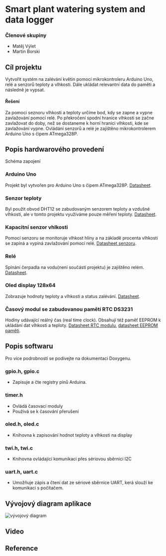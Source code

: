 # Smart plant watering system and data logger

### Členové skupiny
 - Matěj Výlet
 - Martin Borski

## Cíl projektu
 Vytvořit systém na zalévání květin pomocí mikrokontroleru Arduino Uno, relé a senzorů teploty a vlhkosti. Dále ukládat relevantní data do paměti a následně je vypsat.
#### Řešení
 Za pomoci seznoru vlhkosti a teploty určíme bod, kdy se zapne a vypne zavlažování pomocí relé. 
Po překročení spodní hranice vlhkosti se začne zavlažovat do doby, než se dostaneme k horní hranici vlhkosti, kde se zavlažování vypne. Ovládání senzorů a relé je zajištěno mikrokontrolerem Arduino Uno s čipem ATmega328P.

## Popis hardwarového provedení
 Schéma zapojení




### Arduino Uno
Projekt byl vytvořen pro Arduino Uno s čipem ATmega328P. [Datasheet](https://ww1.microchip.com/downloads/en/DeviceDoc/Atmel-7810-Automotive-Microcontrollers-ATmega328P_Datasheet.pdf).




### Senzor teploty
Byl použit obvod DHT12 se zabudovaným senzorem teploty a vzdušné vlhkosti, ale v tomto projektu využíváme pouze měření teploty. [Datasheet](https://datasheetspdf.com/pdf-file/1147840/Aosong/DHT12/1).



### Kapacitní senzor vhlkosti
Pomocí senzoru se monitoruje vlhkost hlíny a na základě procenta vlhkosti se zapíná a vypíná zavlažování pomocí relé. [Datasheet senzoru](https://www.sigmaelectronica.net/wp-content/uploads/2018/04/sen0193-humedad-de-suelos.pdf).



### Relé
Spínání čerpadla na vodu(není součástí projektu) je zajištěno relém. [Datasheet]().



### Oled display 128x64
Zobrazuje hodnoty teploty a vlhkosti a status zalévání. [Datasheet](https://www.datasheethub.com/wp-content/uploads/2022/08/SSD1306.pdf).




### Časový modul se zabudovanou pamětí RTC DS3231
Hodiny udávající reálný čas (real time clock). Obsahují též paměť EEPROM k ukládání dat vlhkosti a teploty. [Datasheet RTC modulu](https://www.analog.com/media/en/technical-documentation/data-sheets/ds3231.pdf), 
[datasheet EEPROM paměti](https://ww1.microchip.com/downloads/en/devicedoc/doc0336.pdf).




## Popis softwaru
Pro více podrobností se podívejte na dokumentaci Doxygenu.

### gpio.h, gpio.c
- Zapisuje a čte registry pinů Arduina.
### timer.h
- Ovládá časovací moduly
- Používá se k časování přerušení
### oled.h, oled.c
- Knihovna k zapisování hodnot teploty a vlhkosti na display
### twi.h, twi.c
- Knihovna ovládající komunikaci přes sériovou sběrnici I2C
### uart.h, uart.c
- Umožňuje zápis a čtení dat ze sériové sběrnice UART, kerá slouží ke komunikaci s počítačem.

## Vývojový diagram aplikace
![vývojový diagram](https://github.com/Matej-Vylet/digital-electronics-2/assets/124773189/96640945-569b-42f5-a089-e8cffb5c962b)

## Video

## Reference

